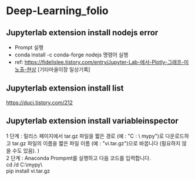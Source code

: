 # Deep-Learning_folio

## Jupyterlab extension install nodejs error
* Prompt 실행
* conda install -c conda-forge nodejs 명령어 실행
* ref: https://fidelislee.tistory.com/entry/Jupyter-Lab-에서-Plotly-그래프-미노출-현상 [기타마을이장 일상기록]

## Jupyterlab extension install list
https://ducj.tistory.com/212

## Jupyterlab extension install variableinspector
1 단계 : 릴리스 페이지에서 tar.gz 파일을 짧은 경로 (예 : "C : \ mypy")로 다운로드하고 tar.gz 파일의 이름을 짧은 파일 이름 (예 : "vi.tar.gz")으로 바꿉니다 (필요하지 않을 수도 있음). )</br>
2 단계 : Anaconda Prompmt를 실행하고 다음 코드를 입력합니다.</br>
 cd /d C:\mypy\ </br>
 pip install vi.tar.gz</br>
